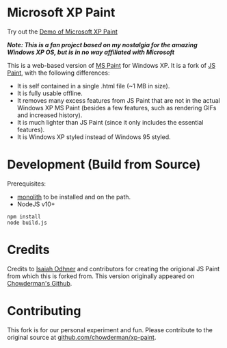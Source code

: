 # Microsoft XP Paint

Try out the [Demo of Microsoft XP Paint](https://paint.oinam.com/)

_**Note: This is a fan project based on my nostalgia for the amazing Windows XP OS, but is in no way affiliated with Microsoft**_

This is a web-based version of [MS Paint](https://en.wikipedia.org/wiki/Microsoft_Paint) for Windows XP. It is a fork of [JS Paint](https://github.com/1j01/jspaint), with the following differences:

 * It is self contained in a single .html file (~1 MB in size).
 * It is fully usable offline.
 * It removes many excess features from JS Paint that are not in the actual Windows XP MS Paint (besides a few features, such as rendering GIFs and increased history).
 * It is much lighter than JS Paint (since it only includes the essential features).
 * It is Windows XP styled instead of Windows 95 styled.

# Development (Build from Source)

Prerequisites:

 * [monolith](https://github.com/Y2Z/monolith) to be installed and on the path. 
 * NodeJS v10+

```
npm install
node build.js
```

# Credits

Credits to [Isaiah Odhner](https://isaiahodhner.ml/) and contributors for creating the origional JS Paint from which this is forked from. This version originally appeared on [Chowderman's Github](https://github.com/chowderman/xp-paint).


# Contributing

This fork is for our personal experiment and fun. Please contribute to the original source at [github.com/chowderman/xp-paint](https://github.com/chowderman/xp-paint).